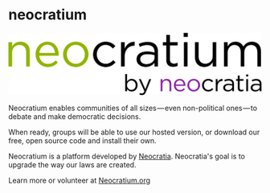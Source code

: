 # neocratium

![Neocratium by Neocratia](https://raw.githubusercontent.com/Neocratia/neocratium/master/images/neocratium%20logo%20light%20background.png "Neocratium by Neocratia")

Neocratium enables communities of all sizes — even non-political ones — to debate and make democratic decisions.

When ready, groups will be able to use our hosted version, or download our free, open source code and install their own.

Neocratium is a platform developed by [Neocratia](https://neocratia.org). Neocratia's goal is to upgrade the way our laws are created.

Learn more or volunteer at [Neocratium.org](https://neocratium.org)
